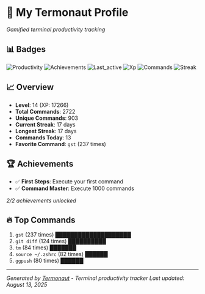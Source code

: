 # 🚀 My Termonaut Profile

*Gamified terminal productivity tracking*

## 📊 Badges

![Productivity](https://img.shields.io/badge/Productivity-80.0%25-green?style=flat-square&logo=terminal&logoColor=white) ![Achievements](https://img.shields.io/badge/Achievements-5%2F10-blue?style=flat-square&logo=terminal&logoColor=white) ![Last_active](https://img.shields.io/badge/Last+Active-7h+ago-yellow?style=flat-square&logo=terminal&logoColor=white) ![Xp](https://img.shields.io/badge/XP-Level+14+%2817266%2F22500%29-blue?style=flat-square&logo=terminal&logoColor=white) ![Commands](https://img.shields.io/badge/Commands-2722-blue?style=flat-square&logo=terminal&logoColor=white) ![Streak](https://img.shields.io/badge/Streak-17+days-blue?style=flat-square&logo=terminal&logoColor=white) 

## 📈 Overview

- **Level**: 14 (XP: 17266)
- **Total Commands**: 2722
- **Unique Commands**: 903
- **Current Streak**: 17 days
- **Longest Streak**: 17 days
- **Commands Today**: 13
- **Favorite Command**: `gst` (237 times)

## 🏆 Achievements

- ✅ **First Steps**: Execute your first command
- ✅ **Command Master**: Execute 1000 commands

*2/2 achievements unlocked*

## 🔥 Top Commands

1. `gst` (237 times) ████████████████████
2. `git diff` (124 times) ██████████
3. `tm` (84 times) ███████
4. `source ~/.zshrc` (82 times) ██████
5. `ggpush` (80 times) ██████

---

*Generated by [Termonaut](https://github.com/oiahoon/termonaut) - Terminal productivity tracker*
*Last updated: August 13, 2025*
